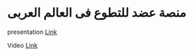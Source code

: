 # منصة عضد للتطوع فى العالم العربى

presentation [Link](https://docs.google.com/presentation/d/1i03Dgr7gehjSHonCm0B6W121A35YCK1zhF-pgqIFxTk/edit#slide=id.g2c6ca364598_0_0)

Video [Link](https://www.youtube.com/watch?v=1_oEhbtyI4Y&feature=youtu.be)
